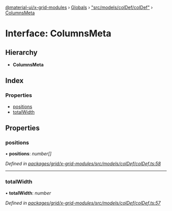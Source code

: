 [@material-ui/x-grid-modules](../README.md) › [Globals](../globals.md) › ["src/models/colDef/colDef"](../modules/_src_models_coldef_coldef_.md) › [ColumnsMeta](_src_models_coldef_coldef_.columnsmeta.md)

# Interface: ColumnsMeta

## Hierarchy

- **ColumnsMeta**

## Index

### Properties

- [positions](_src_models_coldef_coldef_.columnsmeta.md#positions)
- [totalWidth](_src_models_coldef_coldef_.columnsmeta.md#totalwidth)

## Properties

### positions

• **positions**: _number[]_

_Defined in [packages/grid/x-grid-modules/src/models/colDef/colDef.ts:58](https://github.com/mui-org/material-ui-x/blob/a679779/packages/grid/x-grid-modules/src/models/colDef/colDef.ts#L58)_

---

### totalWidth

• **totalWidth**: _number_

_Defined in [packages/grid/x-grid-modules/src/models/colDef/colDef.ts:57](https://github.com/mui-org/material-ui-x/blob/a679779/packages/grid/x-grid-modules/src/models/colDef/colDef.ts#L57)_
